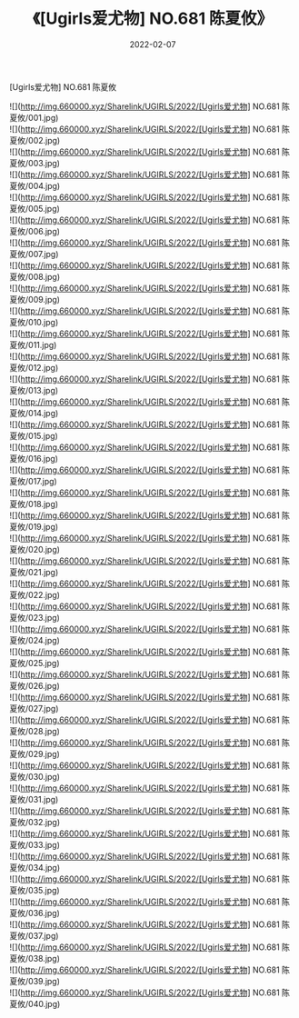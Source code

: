 ﻿---
layout: post
title:  《[Ugirls爱尤物] NO.681 陈夏攸》
date:   2022-02-07
img: http://img.660000.xyz/Sharelink/UGIRLS/2022/[Ugirls爱尤物] NO.681 陈夏攸/000.jpg
categories: [美女, 清纯, 唯美]
---

[Ugirls爱尤物] NO.681 陈夏攸

 ![](http://img.660000.xyz/Sharelink/UGIRLS/2022/[Ugirls爱尤物] NO.681 陈夏攸/001.jpg) <br>![](http://img.660000.xyz/Sharelink/UGIRLS/2022/[Ugirls爱尤物] NO.681 陈夏攸/002.jpg) <br>![](http://img.660000.xyz/Sharelink/UGIRLS/2022/[Ugirls爱尤物] NO.681 陈夏攸/003.jpg) <br>![](http://img.660000.xyz/Sharelink/UGIRLS/2022/[Ugirls爱尤物] NO.681 陈夏攸/004.jpg) <br>![](http://img.660000.xyz/Sharelink/UGIRLS/2022/[Ugirls爱尤物] NO.681 陈夏攸/005.jpg) <br>![](http://img.660000.xyz/Sharelink/UGIRLS/2022/[Ugirls爱尤物] NO.681 陈夏攸/006.jpg) <br>![](http://img.660000.xyz/Sharelink/UGIRLS/2022/[Ugirls爱尤物] NO.681 陈夏攸/007.jpg) <br>![](http://img.660000.xyz/Sharelink/UGIRLS/2022/[Ugirls爱尤物] NO.681 陈夏攸/008.jpg) <br>![](http://img.660000.xyz/Sharelink/UGIRLS/2022/[Ugirls爱尤物] NO.681 陈夏攸/009.jpg) <br>![](http://img.660000.xyz/Sharelink/UGIRLS/2022/[Ugirls爱尤物] NO.681 陈夏攸/010.jpg) <br>![](http://img.660000.xyz/Sharelink/UGIRLS/2022/[Ugirls爱尤物] NO.681 陈夏攸/011.jpg) <br>![](http://img.660000.xyz/Sharelink/UGIRLS/2022/[Ugirls爱尤物] NO.681 陈夏攸/012.jpg) <br>![](http://img.660000.xyz/Sharelink/UGIRLS/2022/[Ugirls爱尤物] NO.681 陈夏攸/013.jpg) <br>![](http://img.660000.xyz/Sharelink/UGIRLS/2022/[Ugirls爱尤物] NO.681 陈夏攸/014.jpg) <br>![](http://img.660000.xyz/Sharelink/UGIRLS/2022/[Ugirls爱尤物] NO.681 陈夏攸/015.jpg) <br>![](http://img.660000.xyz/Sharelink/UGIRLS/2022/[Ugirls爱尤物] NO.681 陈夏攸/016.jpg) <br>![](http://img.660000.xyz/Sharelink/UGIRLS/2022/[Ugirls爱尤物] NO.681 陈夏攸/017.jpg) <br>![](http://img.660000.xyz/Sharelink/UGIRLS/2022/[Ugirls爱尤物] NO.681 陈夏攸/018.jpg) <br>![](http://img.660000.xyz/Sharelink/UGIRLS/2022/[Ugirls爱尤物] NO.681 陈夏攸/019.jpg) <br>![](http://img.660000.xyz/Sharelink/UGIRLS/2022/[Ugirls爱尤物] NO.681 陈夏攸/020.jpg) <br>![](http://img.660000.xyz/Sharelink/UGIRLS/2022/[Ugirls爱尤物] NO.681 陈夏攸/021.jpg) <br>![](http://img.660000.xyz/Sharelink/UGIRLS/2022/[Ugirls爱尤物] NO.681 陈夏攸/022.jpg) <br>![](http://img.660000.xyz/Sharelink/UGIRLS/2022/[Ugirls爱尤物] NO.681 陈夏攸/023.jpg) <br>![](http://img.660000.xyz/Sharelink/UGIRLS/2022/[Ugirls爱尤物] NO.681 陈夏攸/024.jpg) <br>![](http://img.660000.xyz/Sharelink/UGIRLS/2022/[Ugirls爱尤物] NO.681 陈夏攸/025.jpg) <br>![](http://img.660000.xyz/Sharelink/UGIRLS/2022/[Ugirls爱尤物] NO.681 陈夏攸/026.jpg) <br>![](http://img.660000.xyz/Sharelink/UGIRLS/2022/[Ugirls爱尤物] NO.681 陈夏攸/027.jpg) <br>![](http://img.660000.xyz/Sharelink/UGIRLS/2022/[Ugirls爱尤物] NO.681 陈夏攸/028.jpg) <br>![](http://img.660000.xyz/Sharelink/UGIRLS/2022/[Ugirls爱尤物] NO.681 陈夏攸/029.jpg) <br>![](http://img.660000.xyz/Sharelink/UGIRLS/2022/[Ugirls爱尤物] NO.681 陈夏攸/030.jpg) <br>![](http://img.660000.xyz/Sharelink/UGIRLS/2022/[Ugirls爱尤物] NO.681 陈夏攸/031.jpg) <br>![](http://img.660000.xyz/Sharelink/UGIRLS/2022/[Ugirls爱尤物] NO.681 陈夏攸/032.jpg) <br>![](http://img.660000.xyz/Sharelink/UGIRLS/2022/[Ugirls爱尤物] NO.681 陈夏攸/033.jpg) <br>![](http://img.660000.xyz/Sharelink/UGIRLS/2022/[Ugirls爱尤物] NO.681 陈夏攸/034.jpg) <br>![](http://img.660000.xyz/Sharelink/UGIRLS/2022/[Ugirls爱尤物] NO.681 陈夏攸/035.jpg) <br>![](http://img.660000.xyz/Sharelink/UGIRLS/2022/[Ugirls爱尤物] NO.681 陈夏攸/036.jpg) <br>![](http://img.660000.xyz/Sharelink/UGIRLS/2022/[Ugirls爱尤物] NO.681 陈夏攸/037.jpg) <br>![](http://img.660000.xyz/Sharelink/UGIRLS/2022/[Ugirls爱尤物] NO.681 陈夏攸/038.jpg) <br>![](http://img.660000.xyz/Sharelink/UGIRLS/2022/[Ugirls爱尤物] NO.681 陈夏攸/039.jpg) <br>![](http://img.660000.xyz/Sharelink/UGIRLS/2022/[Ugirls爱尤物] NO.681 陈夏攸/040.jpg) <br>